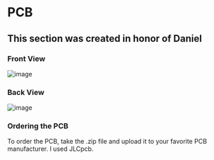 # PCB
## This section was created in honor of Daniel
### Front View
![image](https://user-images.githubusercontent.com/54287921/136320772-cae08849-58b9-4b2e-9fe5-a508000be4ef.png)
### Back View
![image](https://user-images.githubusercontent.com/54287921/136320827-23a8b601-ce10-4229-a149-a07bcc67d28f.png)
### Ordering the PCB
To order the PCB, take the .zip file and upload it to your favorite PCB manufacturer. I used JLCpcb.
